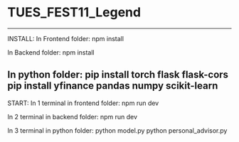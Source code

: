 # TUES_FEST11_Legend
-------------------------------
INSTALL:
In Frontend folder:
npm install

In Backend folder:
npm install

In python folder:
pip install torch flask flask-cors
pip install yfinance pandas numpy scikit-learn
--------------------------------
START:
In 1 terminal in frontend folder:
npm run dev

In 2 terminal in backend folder:
npm run dev

In 3 terminal in python folder:
python model.py
python personal_advisor.py


